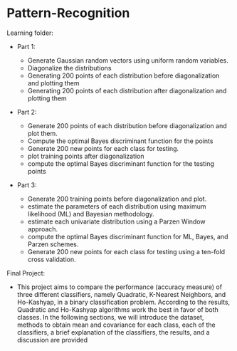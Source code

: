 # Pattern-Recognition

Learning folder:
- Part 1:
    * Generate Gaussian random vectors using uniform random variables.
    * Diagonalize the distributions
    * Generating 200 points of each distribution before diagonalization and plotting them
    * Generating 200 points of each distribution after diagonalization and plotting them

- Part 2:
    * Generate 200 points of each distribution before diagonalization and plot them.
    * Compute the optimal Bayes discriminant function for the points
    * Generate 200 new points for each class for testing.
    * plot training points after diagonalization
    * compute the optimal Bayes discriminant function for the testing points
 
- Part 3:
    * Generate 200 training points before diagonalization and plot.
    * estimate the parameters of each distribution using maximum likelihood (ML) and Bayesian methodology.
    * estimate each univariate distribution using a Parzen Window approach.
    * compute the optimal Bayes discriminant function for ML, Bayes, and Parzen schemes.
    * Generate 200 new points for each class for testing using a ten-fold cross validation.


Final Project:
- This project aims to compare the performance (accuracy measure) of three different classifiers, namely
Quadratic, K-Nearest Neighbors, and Ho-Kashyap, in a binary classification problem. According to the
results, Quadratic and Ho-Kashyap algorithms work the best in favor of both classes. In the following
sections, we will introduce the dataset, methods to obtain mean and covariance for each class, each of
the classifiers, a brief explanation of the classifiers, the results, and a discussion are provided
